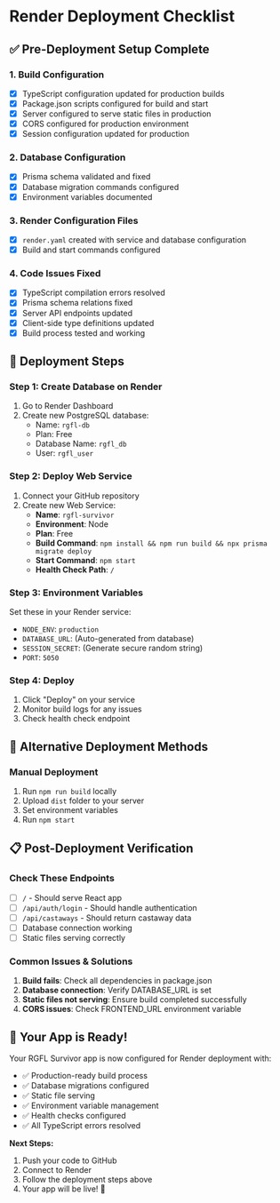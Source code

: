 # Render Deployment Checklist

## ✅ Pre-Deployment Setup Complete

### 1. Build Configuration
- [x] TypeScript configuration updated for production builds
- [x] Package.json scripts configured for build and start
- [x] Server configured to serve static files in production
- [x] CORS configured for production environment
- [x] Session configuration updated for production

### 2. Database Configuration
- [x] Prisma schema validated and fixed
- [x] Database migration commands configured
- [x] Environment variables documented

### 3. Render Configuration Files
- [x] `render.yaml` created with service and database configuration
- [x] Build and start commands configured

### 4. Code Issues Fixed
- [x] TypeScript compilation errors resolved
- [x] Prisma schema relations fixed
- [x] Server API endpoints updated
- [x] Client-side type definitions updated
- [x] Build process tested and working

## 🚀 Deployment Steps

### Step 1: Create Database on Render
1. Go to Render Dashboard
2. Create new PostgreSQL database:
   - Name: `rgfl-db`
   - Plan: Free
   - Database Name: `rgfl_db`
   - User: `rgfl_user`

### Step 2: Deploy Web Service
1. Connect your GitHub repository
2. Create new Web Service:
   - **Name**: `rgfl-survivor`
   - **Environment**: Node
   - **Plan**: Free
   - **Build Command**: `npm install && npm run build && npx prisma migrate deploy`
   - **Start Command**: `npm start`
   - **Health Check Path**: `/`

### Step 3: Environment Variables
Set these in your Render service:
- `NODE_ENV`: `production`
- `DATABASE_URL`: (Auto-generated from database)
- `SESSION_SECRET`: (Generate secure random string)
- `PORT`: `5050`

### Step 4: Deploy
1. Click "Deploy" on your service
2. Monitor build logs for any issues
3. Check health check endpoint

## 🔧 Alternative Deployment Methods

### Manual Deployment
1. Run `npm run build` locally
2. Upload `dist` folder to your server
3. Set environment variables
4. Run `npm start`

## 📋 Post-Deployment Verification

### Check These Endpoints
- [ ] `/` - Should serve React app
- [ ] `/api/auth/login` - Should handle authentication
- [ ] `/api/castaways` - Should return castaway data
- [ ] Database connection working
- [ ] Static files serving correctly

### Common Issues & Solutions
1. **Build fails**: Check all dependencies in package.json
2. **Database connection**: Verify DATABASE_URL is set
3. **Static files not serving**: Ensure build completed successfully
4. **CORS issues**: Check FRONTEND_URL environment variable

## 🎯 Your App is Ready!

Your RGFL Survivor app is now configured for Render deployment with:
- ✅ Production-ready build process
- ✅ Database migrations configured
- ✅ Static file serving
- ✅ Environment variable management
- ✅ Health checks configured
- ✅ All TypeScript errors resolved

**Next Steps:**
1. Push your code to GitHub
2. Connect to Render
3. Follow the deployment steps above
4. Your app will be live! 🎉
